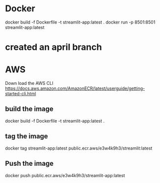  # Docker
 docker build -f Dockerfile -t streamlit-app:latest .
 docker run -p 8501:8501 streamlit-app:latest   

# created an april branch

 # AWS

 Down load the AWS CLI
 https://docs.aws.amazon.com/AmazonECR/latest/userguide/getting-started-cli.html

 ## build the image
 docker build -f Dockerfile -t streamlit-app:latest .
 ## tag the image
 docker tag streamlit-app:latest public.ecr.aws/e3w4k9h3/streamlit:latest

 ## Push the image
 docker push public.ecr.aws/e3w4k9h3/streamlit-app:latest